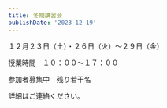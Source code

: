 ```yaml
---
title: 冬期講習会
publishDate: '2023-12-19'
---
```


１２月２３日（土）・２６日（火）～２９日（金）

授業時間　１０：００～１７：００

参加者募集中　残り若干名

詳細はご連絡ください。
